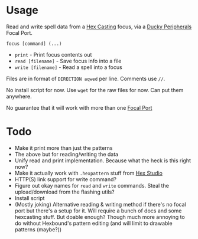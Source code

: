 # Usage

Read and write spell data from a [Hex Casting](https://modrinth.com/mod/hex-casting) focus, via a [Ducky Peripherals](https://modrinth.com/mod/ducky-periphs) Focal Port.

`focus [command] (...)`
- `print` - Print focus contents out
- `read [filename]` - Save focus info into a file
- `write [filename]` - Read a spell into a focus

Files are in format of `DIRECTION aqwed` per line. Comments use `//`.

No install script for now. Use `wget` for the raw files for now. Can put them anywhere.

No guarantee that it will work with more than one [Focal Port](https://github.com/SamsTheNerd/ducky-periphs/wiki/Focal-Port)

# Todo

- Make it print more than just the patterns
- The above but for reading/writing the data
- Unify read and print implementation. Because what the heck is this right now?
- Make it actually work with `.hexpattern` stuff from [Hex Studio](https://github.com/Master-Bw3/Hex-Studio)
- HTTP(S) link support for write command?
- Figure out okay names for `read` and `write` commands. Steal the upload/download from the flashing utils?
- Install script
- (Mostly joking) Alternative reading & writing method if there's no focal port but there's a setup for it. Will require a bunch of docs and some hexcasting stuff. But doable enough? Though much more annoying to do without Hexbound's pattern editing (and will limit to drawable patterns (maybe?))
